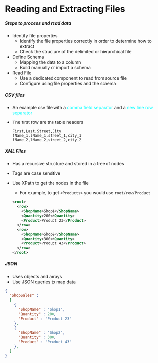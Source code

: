 # Reading and Extracting Files
##### Steps to process and read data
- Identify file properties
	- Identify the file properties correctly in order to determine how to extract
	- Check the structure of the delimited or hierarchical file
- Define Schema
	- Mapping the data to a column
	- Build manually or import a schema 
- Read File
	- Use a dedicated component to read from source file
	- Configure using file properties and the schema

##### CSV files

- An example csv file with a <text style="color:cyan"> comma field separator </text> and a <text style="color:cyan"> new line row separator</text>
- The first row are the table headers

  ```
  First,Last,Street,City
  fName_1,lName_1,street_1,city_1
  fName_2,lName_2,street_2,city_2
  ```

##### XML Files

- Has a recursive structure and stored in a tree of nodes
- Tags are case sensitive 
- Use XPath to get the nodes in the file 
  - For example, to get `<Products>` you would use `root/row/Product`

  ```XML
  <root>
    <row>
      <ShopName>Shop1</ShopName>
      <Quantity>200</Quantity>
      <Product>Product 23</Product>
    </row>
    <row>
      <ShopName>Shop2</ShopName>
      <Quantity>300</Quantity>
      <Product>Product 43</Product>
    </row>
  </root>
  ```

##### JSON

- Uses objects and arrays
- Use JSON queries to map data

```JSON
{
  "ShopSales" : 
  [
    {
      "ShopName" : "Shop1",
      "Quantity" : 200,
      "Product" : "Product 23"
    },
    {
      "ShopName" : "Shop2",
      "Quantity" : 300,
      "Product" : "Product 43"
    },
  ]
}
```